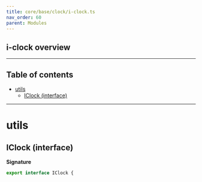 ```yaml
---
title: core/base/clock/i-clock.ts
nav_order: 60
parent: Modules
---
```


## i-clock overview

---

<h2 class="text-delta">Table of contents</h2>

- [utils](#utils)
  - [IClock (interface)](#iclock-interface)

---

# utils

## IClock (interface)

**Signature**

```ts
export interface IClock {
```
